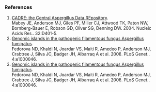 ### References

1.  [CADRE: the Central Aspergillus Data
    REpository](http://europepmc.org/abstract/MED/14681443).\
    Mabey JE, Anderson MJ, Giles PF, Miller CJ, Attwood TK, Paton NW,
    Bornberg-Bauer E, Robson GD, Oliver SG, Denning DW. 2004. Nucleic
    Acids Res.. 32:D401-5.
2.  [Genomic islands in the pathogenic filamentous fungus Aspergillus
    fumigatus](http://europepmc.org/abstract/MED/18404212).\
    Fedorova ND, Khaldi N, Joardar VS, Maiti R, Amedeo P, Anderson MJ,
    Crabtree J, Silva JC, Badger JH, Albarraq A et al. 2008. PLoS
    Genet.. 4:e1000046.
3.  [Genomic islands in the pathogenic filamentous fungus Aspergillus
    fumigatus](http://europepmc.org/abstract/MED/18404212).\
    Fedorova ND, Khaldi N, Joardar VS, Maiti R, Amedeo P, Anderson MJ,
    Crabtree J, Silva JC, Badger JH, Albarraq A et al. 2008. PLoS
    Genet.. 4:e1000046.
